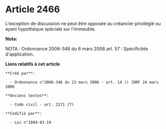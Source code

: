 # Article 2466

L'exception de discussion ne peut être opposée au créancier privilégié ou ayant hypothèque spéciale sur l'immeuble.

**Nota:**

NOTA : Ordonnance 2006-346 du 6 mars 2006 art. 57 : Spécificités d'application.

**Liens relatifs à cet article**

	**Créé par**:

	  - Ordonnance n°2006-346 du 23 mars 2006 - art. 14 () JORF 24 mars 2006

	**Anciens textes**:

	  - Code civil - art. 2171 (T)

	**Codifié par**:

	  - Loi n°1804-03-19

